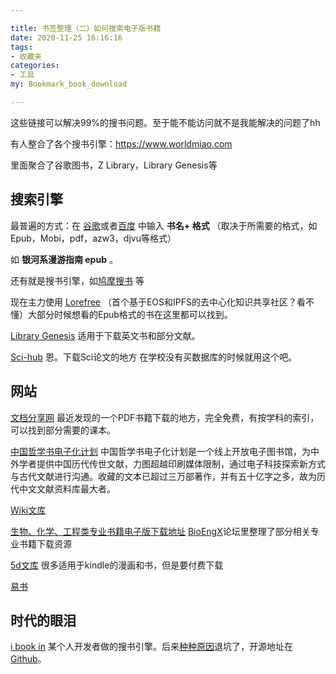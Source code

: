 ```yaml
---

title: 书签整理（二）如何搜索电子版书籍
date: 2020-11-25 16:16:16
tags: 
- 收藏夹 
categories: 
- 工具
my: Bookmark_book_download

---
```


这些链接可以解决99%的搜书问题。至于能不能访问就不是我能解决的问题了hh

有人整合了各个搜书引擎：https://www.worldmiao.com

里面聚合了谷歌图书，Z Library，Library Genesis等

## 搜索引擎

最普遍的方式：在 [谷歌](https://www.google.com/?hl=zh_CN)或者[百度](https://www.baidu.com)  中输入 **书名+ 格式**  （取决于所需要的格式，如 Epub，Mobi，pdf，azw3，djvu等格式）

如 **银河系漫游指南 epub** 。

还有就是搜书引擎，如[鸠摩搜书](https://www.jiumodiary.com) 等

现在主力使用 [Lorefree](https://ebook2.lorefree.com) （首个基于EOS和IPFS的去中心化知识共享社区？看不懂）大部分时候想看的Epub格式的书在这里都可以找到。

[Library Genesis](http://gen.lib.rus.ec/) 适用于下载英文书和部分文献。

[Sci-hub](https://sci-hub.scihubtw.tw) 恩。下载Sci论文的地方 在学校没有买数据库的时候就用这个吧。

## 网站

[文档分享网](http://m.wdfxw.net/) 最近发现的一个PDF书籍下载的地方，完全免费，有按学科的索引，可以找到部分需要的课本。

[中国哲学书电子化计划](https://ctext.org/zhs) 中国哲学书电子化计划是一个线上开放电子图书馆，为中外学者提供中国历代传世文献，力图超越印刷媒体限制，通过电子科技探索新方式与古代文献进行沟通。收藏的文本已超过三万部著作，并有五十亿字之多，故为历代中文文献资料库最大者。

[Wiki文库](https://zh.m.wikisource.org/wiki/Wikisource:%E9%A6%96%E9%A1%B5)  

[生物、化学、工程类专业书籍电子版下载地址](http://www.bioengx.com/academic-resource/academic-books/academic-books-download/)   [BioEngX](http://www.bioengx.com)论坛里整理了部分相关专业书籍下载资源

[5d文库](https://5dwenku.com/forum.php) 很多适用于kindle的漫画和书，但是要付费下载

[易书](https://yibook.org/)

## 时代的眼泪

[i book in](https://book.tstrs.me/) 某个人开发者做的搜书引擎。后来[种种原因](https://tstrs.me/1473.html)退坑了，开源地址在[Github](https://github.com/SaltyLeo/i-book.in_Archive)。






